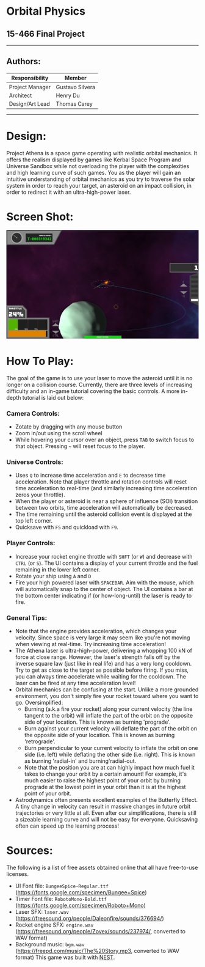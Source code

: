# Orbital Physics
## 15-466 Final Project

---
## Authors:
| Responsibility | Member |
| --- | --- |
| Project Manager | Gustavo Silvera |
| Architect | Henry Du |
| Design/Art Lead | Thomas Carey |

---
# Design:
Project Athena is a space game operating with realistic orbital mechanics. It offers the realism displayed by games like Kerbal Space Program and Universe Sandbox while not overloading the player with the complexities and high learning curve of such games. You as the player will gain an intuitive understanding of orbital mechanics as you try to traverse the solar system in order to reach your target, an asteroid on an impact collision, in order to redirect it with an ultra-high-power laser.

# Screen Shot:

![Screen Shot](screenshot.png)

# How To Play:

The goal of the game is to use your laser to move the asteroid until it is no longer on a collision course. Currently, there are three levels of increasing difficulty and an in-game tutorial covering the basic controls. A more in-depth tutorial is laid out below:

### Camera Controls:
- Zotate by dragging with any mouse button
- Zoom in/out using the scroll wheel
- While hovering your cursor over an object, press `TAB` to switch focus to that object. Pressing `~` will reset focus to the player.

### Universe Controls:
- Uses `Q` to increase time acceleration and `E` to decrease time acceleration. Note that player throttle and rotation controls will reset time acceleration to real-time (and similarly increasing time acceleration zeros your throttle).
- When the player or asteroid is near a sphere of influence (SOI) transition between two orbits, time acceleration will automatically be decreased.
- The time remaining until the asteroid collision event is displayed at the top left corner.
- Quicksave with `F5` and quickload with `F9`.

### Player Controls:
- Increase your rocket engine throttle with `SHFT` (or `W`) and decrease with `CTRL` (or `S`). The UI contains a display of your current throttle and the fuel remaining in the lower left corner.
- Rotate your ship using `A` and `D`
- Fire your high powered laser with `SPACEBAR`. Aim with the mouse, which will automatically snap to the center of object. The UI contains a bar at the bottom center indicating if (or how-long-until) the laser is ready to fire.

### General Tips:
- Note that the engine provides acceleration, which changes your velocity. Since space is very large it may seem like you're not moving when viewing at real-time. Try increasing time acceleration!
- The Athena laser is ultra-high-power, delivering a whopping 100 kN of force at close range. However, the laser's strength falls off by the inverse square law (just like in real life) and has a very long cooldown. Try to get as close to the target as possible before firing. If you miss, you can always time accelerate while waiting for the cooldown. The laser can be fired at any time acceleration level!
- Orbital mechanics can be confusing at the start. Unlike a more grounded environment, you don't simply fire your rocket toward where you want to go. Oversimplified:
    - Burning (a.k.a fire your rocket) along your current velocity (the line tangent to the orbit) will inflate the part of the orbit on the opposite side of your location. This is known as burning 'prograde'.
    - Burn against your current velocity will deflate the part of the orbit on the opposite side of your location. This is known as burning 'retrograde'.
    - Burn perpendicular to your current velocity to inflate the orbit on one side (i.e. left) while deflating the other side (i.e. right). This is known as burning 'radial-in' and burning'radial-out.
    - Note that the position you are at can highly impact how much fuel it takes to change your orbit by a certain amount! For example, it's much easier to raise the highest point of your orbit by burning prograde at the lowest point in your orbit than it is at the highest point of your orbit.
- Astrodynamics often presents excellent examples of the Butterfly Effect. A tiny change in velocity can result in massive changes in future orbit trajectories or very little at all. Even after our simplifications, there is still a sizeable learning curve and will not be easy for everyone. Quicksaving often can speed up the learning process!

# Sources:
The following is a list of free assets obtained online that all have free-to-use licenses.
- UI Font file: `BungeeSpice-Regular.ttf` (https://fonts.google.com/specimen/Bungee+Spice)
- Timer Font file: `RobotoMono-Bold.ttf` (https://fonts.google.com/specimen/Roboto+Mono)
- Laser SFX: `laser.wav` (https://freesound.org/people/Daleonfire/sounds/376694/)
- Rocket engine SFX: `engine.wav` (https://freesound.org/people/Zovex/sounds/237974/, converted to WAV format)
- Background music: `bgm.wav` (https://freepd.com/music/The%20Story.mp3, converted to WAV format)
This game was built with [NEST](NEST.md).

